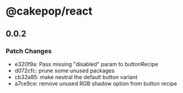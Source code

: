 # @cakepop/react

## 0.0.2

### Patch Changes

- e320f9a: Pass missing "disabled" param to buttonRecipe
- d072cfc: prune some unused packages
- cb32a85: make neutral the default button variant
- a7ce9ce: remove unused RGB shadow option from button recipe
